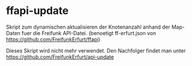 # ffapi-update

Skript zum dynamischen aktualisieren der Knotenanzahl anhand der Map-Daten fuer die Freifunk API-Datei.
(benoetigt ff-erfurt.json von https://github.com/FreifunkErfurt/ffapi)

Dieses Skript wird nicht mehr verwendet. Den Nachfolger findet man unter https://github.com/FreifunkErfurt/api-update
